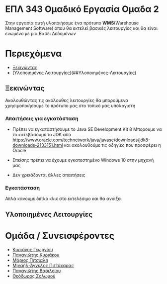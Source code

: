 # ΕΠΛ 343 Ομαδικό Εργασία Ομαδα 2
Στην εργασία αυτή υλοποιήσαμε ένα πρότυπο **WMS**(Warehouse Management Software) όπου θα εκτελεί βασικές λειτουργίες και θα είναι ενωμένο με μια Βάσει Δεδομένων

# Περιεχόμενα
* [Ξεκινώντας](##Ξεκινώντας)
* [Υλοποιημένες Λειτουργίες)(##Υλοποιημένες-Λειτουργίες)

## Ξεκινώντας
Ακολουθώντας τις ακόλουθες λειτουργίες θα μπορούμενα χρησιμοποιήσουμε το πρότυπο μας στο τοπικό μας υπολογιστή


### Απαιτήσεις για εγκατάσταση
* Πρέπει να εγκαταστήσουμε το Java SE Development Kit 8
Μπορουμε να το κατεβάσουμε το JDK απο https://www.oracle.com/technetwork/java/javase/downloads/jdk8-downloads-2133151.html
και ακολουθούμε τις οδηγίες που προσφέρει η Oracle
* Επείσης πρέπει να έχουμε εγκατεστημένο Windows 10 στην μηχανή μας

* Δεν χρειάζονται άλλες απαιτήσεις


### Εγκατάσταση
Απλά κάνουμε διπλό κλικ στο εκτελέσιμο και θα ανοίξει




## Υλοποιημένες Λειτουργίες
####








# Ομάδα / Συνεισφέροντες
* [Κυριάκος Γεωργίου](https://github.com/kgeorg01)
* [Παναγιώτης Κυριάκου](https://github.com/pkyria14)
* [Μάριος Πιτσιαλή](https://github.com/mpitsi04)
* [Μιχαήλ-Άγγελος Πιττάκαρας](https://github.com/PittMichaelAngelo)
* [Παναγιώτης Βασιλείου](https://github.com/pvasil01)
* [Θεόδωρος Σολωμού](https://github.com/tsolom01)





